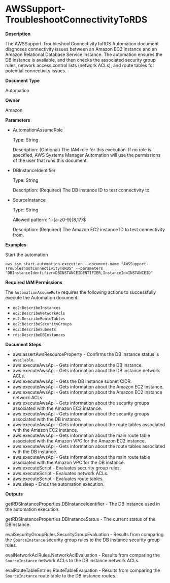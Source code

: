 # AWSSupport\-TroubleshootConnectivityToRDS<a name="automation-awssupport-troubleshootconntords"></a>

 **Description** 

The AWSSupport\-TroubleshootConnectivityToRDS Automation document diagnoses connectivity issues between an Amazon EC2 instance and an Amazon Relational Database Service instance\. The automation ensures the DB instance is available, and then checks the associated security group rules, network access control lists \(network ACLs\), and route tables for potential connectivity issues\.

 **Document Type** 

Automation

 **Owner** 

Amazon

 **Parameters** 
+ AutomationAssumeRole

  Type: String

  Description: \(Optional\) The IAM role for this execution\. If no role is specified, AWS Systems Manager Automation will use the permissions of the user that runs this document\.
+ DBInstanceIdentifier

  Type: String

  Description: \(Required\) The DB instance ID to test connectivity to\.
+ SourceInstance

  Type: String

  Allowed pattern: ^i\-\[a\-z0\-9\]\{8,17\}$

  Description: \(Required\) The Amazon EC2 instance ID to test connectivity from\.

 **Examples** 

Start the automation

```
aws ssm start-automation-execution --document-name "AWSSupport-TroubleshootConnectivityToRDS" --parameters "DBInstanceIdentifier=DBINSTANCEIDENTIFIER,InstanceId=INSTANCEID"
```

**Required IAM Permissions**

The `AutomationAssumeRole` requires the following actions to successfully execute the Automation document\.
+ `ec2:DescribeInstances`
+ `ec2:DescribeNetworkAcls`
+ `ec2:DescribeRouteTables`
+ `ec2:DescribeSecurityGroups`
+ `ec2:DescribeSubnets`
+ `rds:DescribeDBInstances`

**Document Steps**
+ aws:assertAwsResourceProperty \- Confirms the DB instance status is `available`\.
+ aws:executeAwsApi \- Gets information about the DB instance\.
+ aws:executeAwsApi \- Gets information about the DB instance network ACLs\.
+ aws:executeAwsApi \- Gets the DB instance subnet CIDR\.
+ aws:executeAwsApi \- Gets information about the Amazon EC2 instance\.
+ aws:executeAwsApi \- Gets information about the Amazon EC2 instance network ACLs\.
+ aws:executeAwsApi \- Gets information about the security groups associated with the Amazon EC2 instance\.
+ aws:executeAwsApi \- Gets information about the security groups associated with the DB instance\.
+ aws:executeAwsApi \- Gets information about the route tables associated with the Amazon EC2 instance\.
+ aws:executeAwsApi \- Gets information about the main route table associated with the Amazon VPC for the Amazon EC2 instance\.
+ aws:executeAwsApi \- Gets information about the route tables associated with the DB instance\.
+ aws:executeAwsApi \- Gets information about the main route table associated with the Amazon VPC for the DB instance\.
+ aws:executeScript \- Evaluates security group rules\.
+ aws:executeScript \- Evaluates network ACLs\.
+ aws:executeScript \- Evaluates route tables\.
+ aws:sleep \- Ends the automation execution\.

**Outputs**

getRDSInstanceProperties\.DBInstanceIdentifier \- The DB instance used in the automation execution\.

getRDSInstanceProperties\.DBInstanceStatus \- The current status of the DBInstance\.

evalSecurityGroupRules\.SecurityGroupEvaluation \- Results from comparing the `SourceInstance` security group rules to the DB instance security group rules\.

evalNetworkAclRules\.NetworkAclEvaluation \- Results from comparing the `SourceInstance` network ACLs to the DB instance network ACLs\.

evalRouteTableEntries\.RouteTableEvaluation \- Results from comparing the `SourceInstance` route table to the DB instance routes\.